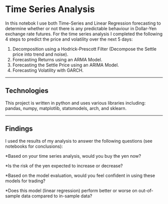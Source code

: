 # Time Series Analysis

In this notebok I use both Time-Series and Linear Regression forecasting to determine whether or not there is any predictable behaviour in Dollar-Yen exchange rate futures.
For the time series analysis I completed the following 4 steps to predict the price and volatility over the next 5 days:
  1. Decomposition using a Hodrick-Prescott Filter (Decompose the Settle price into trend and noise).
  2. Forecasting Returns using an ARMA Model.
  3. Forecasting the Settle Price using an ARIMA Model.
  4. Forecasting Volatility with GARCH.
---

## Technologies

This project is written in python and uses various libraries including: pandas, numpy, matplotlib, statsmodels, arch, and sklearn.

---

## Findings

I used the results of my analysis to answer the following questions (see notebooks for conclusions):

   *Based on your time series analysis, would you buy the yen now?
    
   *Is the risk of the yen expected to increase or decrease?
    
   *Based on the model evaluation, would you feel confident in using these models for trading?
    
   *Does this model (linear regression) perform better or worse on out-of-sample data compared to in-sample data?

